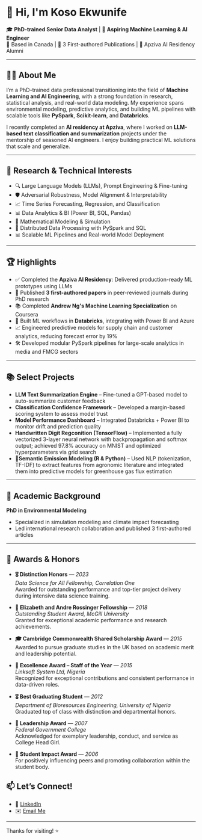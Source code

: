 # 👋 Hi, I'm Koso Ekwunife

🎓 **PhD-trained Senior Data Analyst** | 🤖 **Aspiring Machine Learning & AI Engineer**  
📍 Based in Canada | 🔬 3 First-authored Publications | 🧠 Apziva AI Residency Alumni  

---

## 🧑‍💻 About Me

I’m a PhD-trained data professional transitioning into the field of **Machine Learning and AI Engineering**, with a strong foundation in research, statistical analysis, and real-world data modeling. My experience spans environmental modeling, predictive analytics, and building ML pipelines with scalable tools like **PySpark**, **Scikit-learn**, and **Databricks**.

I recently completed an **AI residency at Apziva**, where I worked on **LLM-based text classification and summarization** projects under the mentorship of seasoned AI engineers. I enjoy building practical ML solutions that scale and generalize.

---

## 🔬 Research & Technical Interests

- 🔍 Large Language Models (LLMs), Prompt Engineering & Fine-tuning  
- 🛡️ Adversarial Robustness, Model Alignment & Interpretability 
- 📈 Time Series Forecasting, Regression, and Classification
- 📊 Data Analytics & BI (Power BI, SQL, Pandas)  
- 🧮 Mathematical Modeling & Simulation   
- 💾 Distributed Data Processing with PySpark and SQL  
- 📊 Scalable ML Pipelines and Real-world Model Deployment  

---

## 🏆 Highlights

- ✅ Completed the **Apziva AI Residency**: Delivered production-ready ML prototypes using LLMs  
- 🧪 Published **3 first-authored papers** in peer-reviewed journals during PhD research  
- 📚 Completed **Andrew Ng's Machine Learning Specialization** on Coursera  
- 🧠 Built ML workflows in **Databricks**, integrating with Power BI and Azure  
- 📈 Engineered predictive models for supply chain and customer analytics, reducing forecast error by 19%  
- 🛠️ Developed modular PySpark pipelines for large-scale analytics in media and FMCG sectors  

---

## 📚 Select Projects

- **LLM Text Summarization Engine** – Fine-tuned a GPT-based model to auto-summarize customer feedback  
- **Classification Confidence Framework** – Developed a margin-based scoring system to assess model trust  
- **Model Performance Dashboard** – Integrated Databricks + Power BI to monitor drift and prediction quality  
- **Handwritten Digit Regconition (TensorFlow)** – Implemented a fully vectorized 3-layer neural network with
  backpropagation and softmax output; achieved 97.8% accuracy on MNIST and optimized hyperparameters via grid search
- 🌱**Semantic Emission Modeling (R & Python)** – Used NLP (tokenization, TF-IDF) to extract features from agronomic
  literature and integrated them into predictive models for greenhouse gas flux estimation
  

---

## 🧾 Academic Background

**PhD in Environmental Modeling**  
- Specialized in simulation modeling and climate impact forecasting  
- Led international research collaboration and published 3 first-authored articles  

---

## 🏅 Awards & Honors

- **🎖️ Distinction Honors** — *2023*  
  *Data Science for All Fellowship, Correlation One*  
  Awarded for outstanding performance and top-tier project delivery during intensive data science training.

- **🏅 Elizabeth and Andre Rossinger Fellowship** — *2018*  
  *Outstanding Student Award, McGill University*  
  Granted for exceptional academic performance and research achievements.

- **🎓 Cambridge Commonwealth Shared Scholarship Award** — *2015*  
  Awarded to pursue graduate studies in the UK based on academic merit and leadership potential.

- **🌟 Excellence Award – Staff of the Year** — *2015*  
  *Linksoft System Ltd, Nigeria*  
  Recognized for exceptional contributions and consistent performance in data-driven roles.

- **🎖️ Best Graduating Student** — *2012*  
  *Department of Bioresources Engineering, University of Nigeria*  
  Graduated top of class with distinction and departmental honors.

- **🏅 Leadership Award** — *2007*  
  *Federal Government College*  
  Acknowledged for exemplary leadership, conduct, and service as College Head Girl.

- **🌱 Student Impact Award** — *2006*  
  For positively influencing peers and promoting collaboration within the student body.


## 📫 Let’s Connect!

- 🔗 [LinkedIn](https://www.linkedin.com/in/koso-ekwunife-phd/)
- ✉️ [Email Me](mailto:kosoluchukwu@gmail.com)

---

Thanks for visiting! ⭐ 


